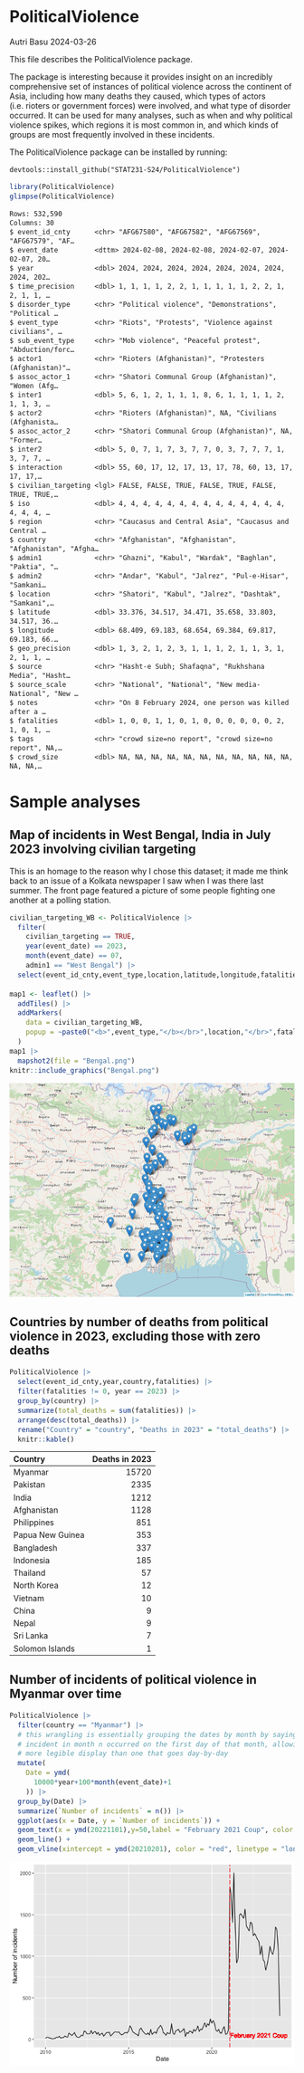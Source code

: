 # PoliticalViolence
Autri Basu
2024-03-26

This file describes the PoliticalViolence package.

The package is interesting because it provides insight on an incredibly
comprehensive set of instances of political violence across the
continent of Asia, including how many deaths they caused, which types of
actors (i.e. rioters or government forces) were involved, and what type
of disorder occurred. It can be used for many analyses, such as when and
why political violence spikes, which regions it is most common in, and
which kinds of groups are most frequently involved in these incidents.

The PoliticalViolence package can be installed by running:

    devtools::install_github("STAT231-S24/PoliticalViolence")

``` r
library(PoliticalViolence)
glimpse(PoliticalViolence)
```

    Rows: 532,590
    Columns: 30
    $ event_id_cnty      <chr> "AFG67580", "AFG67582", "AFG67569", "AFG67579", "AF…
    $ event_date         <dttm> 2024-02-08, 2024-02-08, 2024-02-07, 2024-02-07, 20…
    $ year               <dbl> 2024, 2024, 2024, 2024, 2024, 2024, 2024, 2024, 202…
    $ time_precision     <dbl> 1, 1, 1, 1, 2, 2, 1, 1, 1, 1, 1, 2, 2, 1, 2, 1, 1, …
    $ disorder_type      <chr> "Political violence", "Demonstrations", "Political …
    $ event_type         <chr> "Riots", "Protests", "Violence against civilians", …
    $ sub_event_type     <chr> "Mob violence", "Peaceful protest", "Abduction/forc…
    $ actor1             <chr> "Rioters (Afghanistan)", "Protesters (Afghanistan)"…
    $ assoc_actor_1      <chr> "Shatori Communal Group (Afghanistan)", "Women (Afg…
    $ inter1             <dbl> 5, 6, 1, 2, 1, 1, 1, 8, 6, 1, 1, 1, 1, 2, 1, 1, 3, …
    $ actor2             <chr> "Rioters (Afghanistan)", NA, "Civilians (Afghanista…
    $ assoc_actor_2      <chr> "Shatori Communal Group (Afghanistan)", NA, "Former…
    $ inter2             <dbl> 5, 0, 7, 1, 7, 3, 7, 7, 0, 3, 7, 7, 7, 1, 3, 7, 7, …
    $ interaction        <dbl> 55, 60, 17, 12, 17, 13, 17, 78, 60, 13, 17, 17, 17,…
    $ civilian_targeting <lgl> FALSE, FALSE, TRUE, FALSE, TRUE, FALSE, TRUE, TRUE,…
    $ iso                <dbl> 4, 4, 4, 4, 4, 4, 4, 4, 4, 4, 4, 4, 4, 4, 4, 4, 4, …
    $ region             <chr> "Caucasus and Central Asia", "Caucasus and Central …
    $ country            <chr> "Afghanistan", "Afghanistan", "Afghanistan", "Afgha…
    $ admin1             <chr> "Ghazni", "Kabul", "Wardak", "Baghlan", "Paktia", "…
    $ admin2             <chr> "Andar", "Kabul", "Jalrez", "Pul-e-Hisar", "Samkani…
    $ location           <chr> "Shatori", "Kabul", "Jalrez", "Dashtak", "Samkani",…
    $ latitude           <dbl> 33.376, 34.517, 34.471, 35.658, 33.803, 34.517, 36.…
    $ longitude          <dbl> 68.409, 69.183, 68.654, 69.384, 69.817, 69.183, 66.…
    $ geo_precision      <dbl> 1, 3, 2, 1, 2, 3, 1, 1, 1, 2, 1, 1, 3, 1, 2, 1, 1, …
    $ source             <chr> "Hasht-e Subh; Shafaqna", "Rukhshana Media", "Hasht…
    $ source_scale       <chr> "National", "National", "New media-National", "New …
    $ notes              <chr> "On 8 February 2024, one person was killed after a …
    $ fatalities         <dbl> 1, 0, 0, 1, 1, 0, 1, 0, 0, 0, 0, 0, 0, 2, 1, 0, 1, …
    $ tags               <chr> "crowd size=no report", "crowd size=no report", NA,…
    $ crowd_size         <dbl> NA, NA, NA, NA, NA, NA, NA, NA, NA, NA, NA, NA, NA,…

# Sample analyses

## Map of incidents in West Bengal, India in July 2023 involving civilian targeting

This is an homage to the reason why I chose this dataset; it made me
think back to an issue of a Kolkata newspaper I saw when I was there
last summer. The front page featured a picture of some people fighting
one another at a polling station.

``` r
civilian_targeting_WB <- PoliticalViolence |>
  filter(
    civilian_targeting == TRUE,
    year(event_date) == 2023, 
    month(event_date) == 07, 
    admin1 == "West Bengal") |>
  select(event_id_cnty,event_type,location,latitude,longitude,fatalities)

map1 <- leaflet() |>
  addTiles() |>
  addMarkers(
    data = civilian_targeting_WB,
    popup = ~paste0("<b>",event_type,"</b></br>",location,"</br>",fatalities," death(s)")
  )
map1 |>
  mapshot2(file = "Bengal.png")
knitr::include_graphics("Bengal.png")
```

![](Bengal.png)

## Countries by number of deaths from political violence in 2023, excluding those with zero deaths

``` r
PoliticalViolence |>
  select(event_id_cnty,year,country,fatalities) |>
  filter(fatalities != 0, year == 2023) |>
  group_by(country) |>
  summarize(total_deaths = sum(fatalities)) |>
  arrange(desc(total_deaths)) |>
  rename("Country" = "country", "Deaths in 2023" = "total_deaths") |>
  knitr::kable()
```

<div class="cell-output-display">

| Country          | Deaths in 2023 |
|:-----------------|---------------:|
| Myanmar          |          15720 |
| Pakistan         |           2335 |
| India            |           1212 |
| Afghanistan      |           1128 |
| Philippines      |            851 |
| Papua New Guinea |            353 |
| Bangladesh       |            337 |
| Indonesia        |            185 |
| Thailand         |             57 |
| North Korea      |             12 |
| Vietnam          |             10 |
| China            |              9 |
| Nepal            |              9 |
| Sri Lanka        |              7 |
| Solomon Islands  |              1 |

</div>

## Number of incidents of political violence in Myanmar over time

``` r
PoliticalViolence |>
  filter(country == "Myanmar") |>
  # this wrangling is essentially grouping the dates by month by saying that every 
  # incident in month n occurred on the first day of that month, allowing for a 
  # more legible display than one that goes day-by-day
  mutate(
    Date = ymd(
      10000*year+100*month(event_date)+1
    )) |>
  group_by(Date) |>
  summarize(`Number of incidents` = n()) |>
  ggplot(aes(x = Date, y = `Number of incidents`)) +
  geom_text(x = ymd(20221101),y=50,label = "February 2021 Coup", color = "red") + 
  geom_line() + 
  geom_vline(xintercept = ymd(20210201), color = "red", linetype = "longdash") 
```

![](README_files/figure-commonmark/fig-graph-incidents-1.png)
